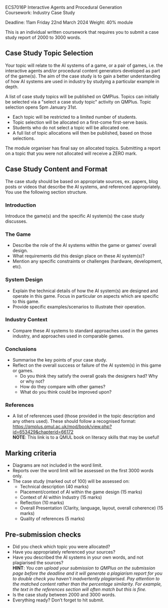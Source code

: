 ECS7016P Interactive Agents and Procedural Generation <br> Coursework: Industry Case Study


Deadline: 11am Friday 22nd March 2024
Weight: 40% module

This is an individual written coursework that requires you to submit a case study report of 2000 to 3000 words.

## Case Study Topic Selection
Your topic will relate to the AI systems of a game, or a pair of games, i.e. the interactive agents and/or procedural content generators developed as part of the game(s). The aim of the case study is to gain a better understanding of how AI systems are used in industry by studying a particular example in depth.

A list of case study topics will be published on QMPlus. Topics can initially be selected via a "select a case study topic" activity on QMPlus. Topic selection opens 5pm January 31st.

- Each topic will be restricted to a limited number of students.
- Topic selection will be allocated on a first-come first-serve basis.
- Students who do not select a topic will be allocated one.
- A full list of topic allocations will then be published, based on those selections.

The module organiser has final say on allocated topics. Submitting a report on a topic that you were not allocated will receive a ZERO mark.

## Case Study Content and Format
The case study should be based on appropriate sources, ex. papers, blog posts or videos that describe the AI systems, and referenced appropriately. You use the following section structure.

### Introduction
Introduce the game(s) and the specific AI system(s) the case study discusses.

### The Game
- Describe the role of the AI systems within the game or games’ overall design.
- What requirements did this design place on these AI system(s)?
- Mention any specific constraints or challenges (hardware, development, etc).

### System Design
- Explain the technical details of how the AI system(s) are designed and operate in this game. Focus in particular on aspects which are specific to this game.
- Provide specific examples/scenarios to illustrate their operation.

### Industry Context
- Compare these AI systems to standard approaches used in the games industry, and approaches used in comparable games.

### Conclusions
- Summarise the key points of your case study.
- Reflect on the overall success or failure of the AI system(s) in this game or games.
    - Do you think they satisfy the overall goals the designers had? Why or why not?
    - How do they compare with other games?
    - What do you think could be improved upon?

### References
- A list of references used (those provided in the topic description and any others used). These should follow a recognised format: <br> https://qmplus.qmul.ac.uk/mod/book/view.php?id=653429&chapterid=66172 <br> **NOTE**: This link is to a QMUL book on literacy skills that may be useful!

## Marking criteria
- Diagrams are not included in the word limit.
- Reports over the word limit will be assessed on the first 3000 words only.
- The case study (marked out of 100) will be assessed on:
    - Technical description (40 marks)
    - Placement/context of AI within the game design (15 marks)
    - Context of AI within Industry (15 marks)
    - Reflection (10 marks)
    - Overall Presentation (Clarity, language, layout, overall coherence) (15 marks)
    - Quality of references (5 marks)

## Pre-submission checks
- Did you check which topic you were allocated?
- Have you appropriately referenced your sources?
- Have you described the AI systems in your own words, and not plagiarised the sources? <br> **HINT**: _You can upload your submission to QMPlus on the submission page before the deadline and it will generate a plagiarism report for you to double check you haven't inadvertently plagiarised. Pay attention to the matched content rather than the percentage similarity. For example, the text in the references section will often match but this is fine._
- Is the case study between 2000 and 3000 words.
- Everything ready? Don’t forget to hit submit.
